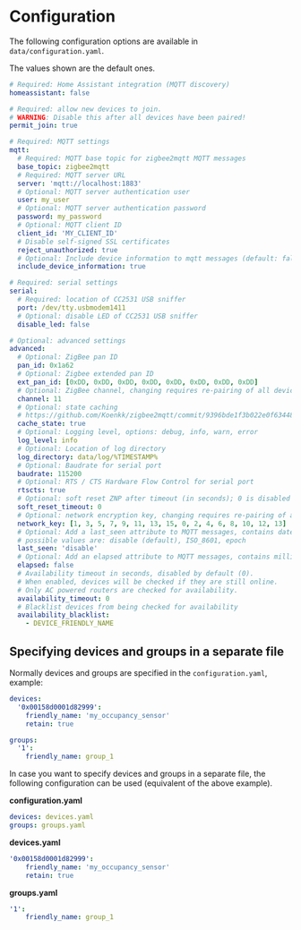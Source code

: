 # Configuration
The following configuration options are available in `data/configuration.yaml`.

The values shown are the default ones.

```yaml
# Required: Home Assistant integration (MQTT discovery)
homeassistant: false

# Required: allow new devices to join.
# WARNING: Disable this after all devices have been paired!
permit_join: true

# Required: MQTT settings
mqtt:
  # Required: MQTT base topic for zigbee2mqtt MQTT messages
  base_topic: zigbee2mqtt
  # Required: MQTT server URL
  server: 'mqtt://localhost:1883'
  # Optional: MQTT server authentication user
  user: my_user
  # Optional: MQTT server authentication password
  password: my_password
  # Optional: MQTT client ID
  client_id: 'MY_CLIENT_ID'
  # Disable self-signed SSL certificates
  reject_unauthorized: true
  # Optional: Include device information to mqtt messages (default: false)
  include_device_information: true

# Required: serial settings
serial:
  # Required: location of CC2531 USB sniffer
  port: /dev/tty.usbmodem1411
  # Optional: disable LED of CC2531 USB sniffer
  disable_led: false

# Optional: advanced settings
advanced:
  # Optional: ZigBee pan ID
  pan_id: 0x1a62
  # Optional: Zigbee extended pan ID
  ext_pan_id: [0xDD, 0xDD, 0xDD, 0xDD, 0xDD, 0xDD, 0xDD, 0xDD]
  # Optional: ZigBee channel, changing requires re-pairing of all devices.
  channel: 11
  # Optional: state caching
  # https://github.com/Koenkk/zigbee2mqtt/commit/9396bde1f3b022e0f634487d1a37d2a5127c8cb3#diff-f68567477d803b49930337bf7fe1556bR16
  cache_state: true
  # Optional: Logging level, options: debug, info, warn, error
  log_level: info
  # Optional: Location of log directory
  log_directory: data/log/%TIMESTAMP%
  # Optional: Baudrate for serial port
  baudrate: 115200
  # Optional: RTS / CTS Hardware Flow Control for serial port
  rtscts: true
  # Optional: soft reset ZNP after timeout (in seconds); 0 is disabled
  soft_reset_timeout: 0
  # Optional: network encryption key, changing requires re-pairing of all devices.
  network_key: [1, 3, 5, 7, 9, 11, 13, 15, 0, 2, 4, 6, 8, 10, 12, 13]
  # Optional: Add a last_seen attribute to MQTT messages, contains date/time of last Zigbee message
  # possible values are: disable (default), ISO_8601, epoch
  last_seen: 'disable'
  # Optional: Add an elapsed attribute to MQTT messages, contains milliseconds since the previous msg
  elapsed: false
  # Availability timeout in seconds, disabled by default (0).
  # When enabled, devices will be checked if they are still online.
  # Only AC powered routers are checked for availability.
  availability_timeout: 0
  # Blacklist devices from being checked for availability
  availability_blacklist:
    - DEVICE_FRIENDLY_NAME
```

## Specifying devices and groups in a separate file
Normally devices and groups are specified in the `configuration.yaml`, example:

```yaml
devices:
  '0x00158d0001d82999':
    friendly_name: 'my_occupancy_sensor'
    retain: true

groups:
  '1':
    friendly_name: group_1
```

In case you want to specify devices and groups in a separate file, the following configuration can be used (equivalent of the above example).

**configuration.yaml**
```yaml
devices: devices.yaml
groups: groups.yaml
```

**devices.yaml**
```yaml
'0x00158d0001d82999':
    friendly_name: 'my_occupancy_sensor'
    retain: true
```

**groups.yaml**
```yaml
'1':
    friendly_name: group_1
```
